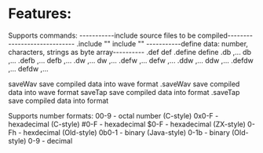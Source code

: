 # Features:
Supports commands:
-----------include source files to be compiled-----------------------------
.include "<filename>"
 include "<filename>"
-----------define data: number, characters, strings as byte array----------
.def <variable> <value>
 def <variable> <value>
.define <variable> <value>
 define <variable> <value>
.db <byte expr0>,<expr byte1>...<byte exprN>
 db <string0>,<string1>...<stringN>
.defb <byte expr0>,<byte expr1>...<byte exprN>
 defb <string0>,<string0>...<stringN>
.dw <word expr0>,<word expr1>...<word exprN>
dw <word expr0>,<word expr1>...<word exprN>
.defw <word expr0>,<word expr1>...<word exprN>
defw <word expr0>,<word expr1>...<word exprN>
.ddw <dword expr0>,<dword expr1>...<dword exprN>
ddw <dword expr0>,<dword expr1>...<dword exprN>
.defdw <dword expr0>,<dword expr1>...<dword exprN>
defdw <dword expr0>,<dword expr1>...<dword exprN>

saveWav <text> save compiled data into wave format
.saveWav <text> save compiled data into wave format
saveTap <text> save compiled data into <tap> format
.saveTap <text> save compiled data into <tap> format


Supports number formats:
00-9  - octal number (C-style)
0x0-F - hexadecimal (C-style)
#0-F  - hexadecimal
$0-F  - hexadecimal (ZX-style)
0-Fh  - hexdecimal (Old-style)
0b0-1 - binary (Java-style)
0-1b  - binary (Old-style)
0-9   - decimal
